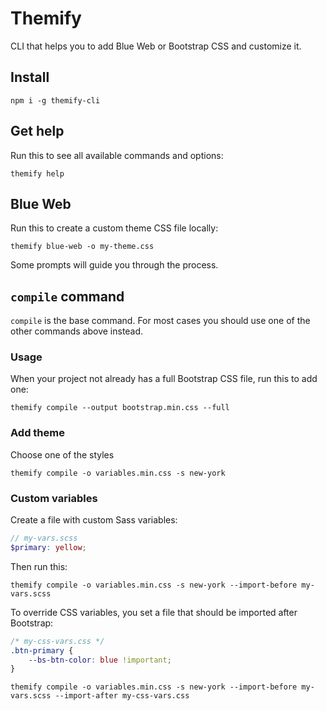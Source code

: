 # Themify

CLI that helps you to add Blue Web or Bootstrap CSS and customize it.

## Install

```
npm i -g themify-cli
```

## Get help

Run this to see all available commands and options:

```
themify help
```

## Blue Web

Run this to create a custom theme CSS file locally:

```
themify blue-web -o my-theme.css
```

Some prompts will guide you through the process.

## `compile` command

`compile` is the base command. For most cases you should use one of the other commands above instead.

### Usage

When your project not already has a full Bootstrap CSS file, run this to add one:

```
themify compile --output bootstrap.min.css --full
```

### Add theme

Choose one of the styles

```
themify compile -o variables.min.css -s new-york
```

### Custom variables

Create a file with custom Sass variables:

```scss
// my-vars.scss
$primary: yellow;
```

Then run this:

```
themify compile -o variables.min.css -s new-york --import-before my-vars.scss
```

To override CSS variables, you set a file that should be imported after Bootstrap:

```css
/* my-css-vars.css */
.btn-primary {
    --bs-btn-color: blue !important;
}
```

```
themify compile -o variables.min.css -s new-york --import-before my-vars.scss --import-after my-css-vars.css
```
